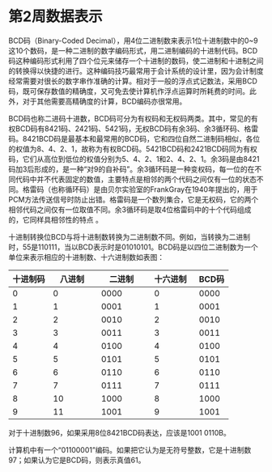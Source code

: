 # 第2周数据表示

BCD码（Binary-Coded Decimal‎），用4位二进制数来表示1位十进制数中的0~9这10个数码，是一种二进制的数字编码形式，用二进制编码的十进制代码。BCD码这种编码形式利用了四个位元来储存一个十进制的数码，使二进制和十进制之间的转换得以快捷的进行。这种编码技巧最常用于会计系统的设计里，因为会计制度经常需要对很长的数字串作准确的计算。相对于一般的浮点式记数法，采用BCD码，既可保存数值的精确度，又可免去使计算机作浮点运算时所耗费的时间。此外，对于其他需要高精确度的计算，BCD编码亦很常用。

BCD码也称二进码十进数，BCD码可分为有权码和无权码两类。其中，常见的有权BCD码有8421码、2421码、5421码，无权BCD码有余3码、余3循环码、格雷码。8421BCD码是最基本和最常用的BCD码，它和四位自然二进制码相似，各位的权值为8、4、2、1，故称为有权BCD码。5421BCD码和2421BCD码同为有权码，它们从高位到低位的权值分别为5、4、2、1和2、4、2、1。余3码是由8421码加3后形成的，是一种“对9的自补码”。余3循环码是一种变权码，每一位的在不同代码中并不代表固定的数值，主要特点是相邻的两个代码之间仅有一位的状态不同。格雷码（也称循环码）是由贝尔实验室的FrankGray在1940年提出的，用于PCM方法传送信号时防止出错。格雷码是一个数列集合，它是无权码，它的两个相邻代码之间仅有一位取值不同。余3循环码是取4位格雷码中的十个代码组成的，它同样具相邻性的特点 。

十进制转换位BCD与将十进制数转换为二进制数不同。例如，当转换为二进制时，55是110111，当以BCD表示时是01010101。BCD码是以四位二进制数为一个单位来表示相应的十进制数、十六进制数如表图：

十进制码|八进制 |二进制  |十六进制  |BCD码
-|-|-|-|-
0       |0                |0000      |0             |0000
1       |1              |0001      |1           |0001
2       |2             |0010       |2          |0010
3       |3             |0011         |3          |0011
4       |4           |0100         |4        |0100
5       |5          |0101          |5       |0101
6       |6         |0110           |6      |0110
7       |7        |0111           |7     |0111
8|10|1000|8|1000
9|11|1001|9|1001

对于十进制数96，如果采用8位8421BCD码表达，应该是1001 0110B。

计算机中有一个“01100001”编码。如果把它认为是无符号整数，它是十进制数97；如果认为它是BCD码，则表示真值61。










